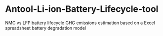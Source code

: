 # Antool-Li-ion-Battery-Lifecycle-tool
NMC vs LFP battery lifecycle GHG emissions estimation based on a Excel spreadsheet battery degradation model
